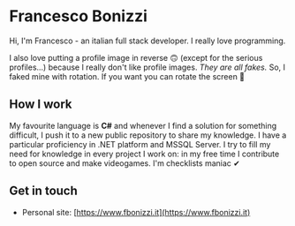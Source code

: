 # Francesco Bonizzi

Hi, I'm Francesco - an italian full stack developer. I really love programming.

I also love putting a profile image in reverse 🙃 (except for the serious profiles...) because I really don't like profile images. *They are all fakes.* So, I faked mine with rotation. If you want you can rotate the screen 🤣

How I work
---
My favourite language is **C#** and whenever I find a solution for something difficult, I push it to a new public repository to share my knowledge. I have a particular proficiency in .NET platform and MSSQL Server. I try to fill my need for knowledge in every project I work on: in my free time I contribute to open source and make videogames. I'm checklists maniac ✔

Get in touch
---
- Personal site: [https://www.fbonizzi.it](https://www.fbonizzi.it)
